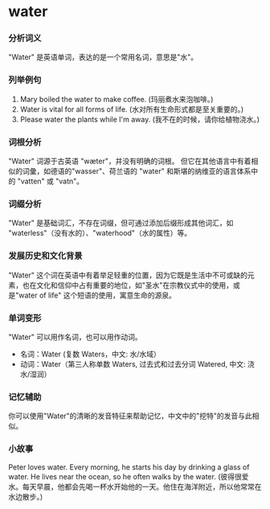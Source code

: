 # water

### 分析词义

  

"Water" 是英语单词，表达的是一个常用名词，意思是"水"。

  

### 列举例句

  

1.  Mary boiled the water to make coffee. (玛丽煮水来泡咖啡。)
2.  Water is vital for all forms of life. (水对所有生命形式都是至关重要的。)
3.  Please water the plants while I'm away. (我不在的时候，请你给植物浇水。)

  

### 词根分析

  

"Water" 词源于古英语 "wæter"，并没有明确的词根。 但它在其他语言中有着相似的词彙，如德语的"wasser"、荷兰语的 "water" 和斯堪的纳维亚的语言体系中的 "vatten" 或 "vatn"。

  

### 词缀分析

  

"Water" 是基础词汇，不存在词缀，但可通过添加后缀形成其他词汇，如 "waterless"（没有水的）、"waterhood"（水的属性）等。

  

### 发展历史和文化背景

  

"Water" 这个词在英语中有着举足轻重的位置，因为它既是生活中不可或缺的元素，也在文化和信仰中占有重要的地位，如"圣水"在宗教仪式中的使用，或是"water of life" 这个短语的使用，寓意生命的源泉。

  

### 单词变形

  

"Water" 可以用作名词，也可以用作动词。

  

*   名词：Water (复数 Waters，中文: 水/水域）
*   动词：Water（第三人称单数 Waters, 过去式和过去分词 Watered, 中文: 浇水/湿润）

  

### 记忆辅助

  

你可以使用"Water"的清晰的发音特征来帮助记忆，中文中的"挖特"的发音与此相似。

  

### 小故事

  

Peter loves water. Every morning, he starts his day by drinking a glass of water. He lives near the ocean, so he often walks by the water. (彼得很爱水。每天早晨，他都会先喝一杯水开始他的一天。他住在海洋附近，所以他常常在水边散步。)
